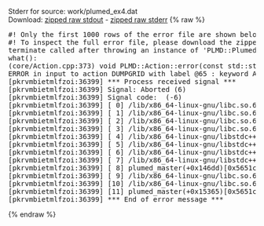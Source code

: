 Stderr for source:  work/plumed_ex4.dat   
Download: [zipped raw stdout](plumed_ex4.dat.plumed_master.stdout.txt.zip) - [zipped raw stderr](plumed_ex4.dat.plumed_master.stderr.txt.zip) 
{% raw %}
<pre>
#! Only the first 1000 rows of the error file are shown below
#! To inspect the full error file, please download the zipped raw stderr file above
terminate called after throwing an instance of 'PLMD::Plumed::ExceptionError'
what():
(core/Action.cpp:373) void PLMD::Action::error(const std::string&) const
ERROR in input to action DUMPGRID with label @65 : keyword ARG is compulsory for this action
[pkrvmbietmlfzoi:36399] *** Process received signal ***
[pkrvmbietmlfzoi:36399] Signal: Aborted (6)
[pkrvmbietmlfzoi:36399] Signal code:  (-6)
[pkrvmbietmlfzoi:36399] [ 0] /lib/x86_64-linux-gnu/libc.so.6(+0x45330)[0x7f1bf7e45330]
[pkrvmbietmlfzoi:36399] [ 1] /lib/x86_64-linux-gnu/libc.so.6(pthread_kill+0x11c)[0x7f1bf7e9eb2c]
[pkrvmbietmlfzoi:36399] [ 2] /lib/x86_64-linux-gnu/libc.so.6(gsignal+0x1e)[0x7f1bf7e4527e]
[pkrvmbietmlfzoi:36399] [ 3] /lib/x86_64-linux-gnu/libc.so.6(abort+0xdf)[0x7f1bf7e288ff]
[pkrvmbietmlfzoi:36399] [ 4] /lib/x86_64-linux-gnu/libstdc++.so.6(+0xa5ff5)[0x7f1bf82a5ff5]
[pkrvmbietmlfzoi:36399] [ 5] /lib/x86_64-linux-gnu/libstdc++.so.6(+0xbb0da)[0x7f1bf82bb0da]
[pkrvmbietmlfzoi:36399] [ 6] /lib/x86_64-linux-gnu/libstdc++.so.6(_ZSt10unexpectedv+0x0)[0x7f1bf82a5a55]
[pkrvmbietmlfzoi:36399] [ 7] /lib/x86_64-linux-gnu/libstdc++.so.6(+0xa5a6f)[0x7f1bf82a5a6f]
[pkrvmbietmlfzoi:36399] [ 8] plumed_master(+0x146dd)[0x5651ccdef6dd]
[pkrvmbietmlfzoi:36399] [ 9] /lib/x86_64-linux-gnu/libc.so.6(+0x2a1ca)[0x7f1bf7e2a1ca]
[pkrvmbietmlfzoi:36399] [10] /lib/x86_64-linux-gnu/libc.so.6(__libc_start_main+0x8b)[0x7f1bf7e2a28b]
[pkrvmbietmlfzoi:36399] [11] plumed_master(+0x15365)[0x5651ccdf0365]
[pkrvmbietmlfzoi:36399] *** End of error message ***
</pre>
{% endraw %}
